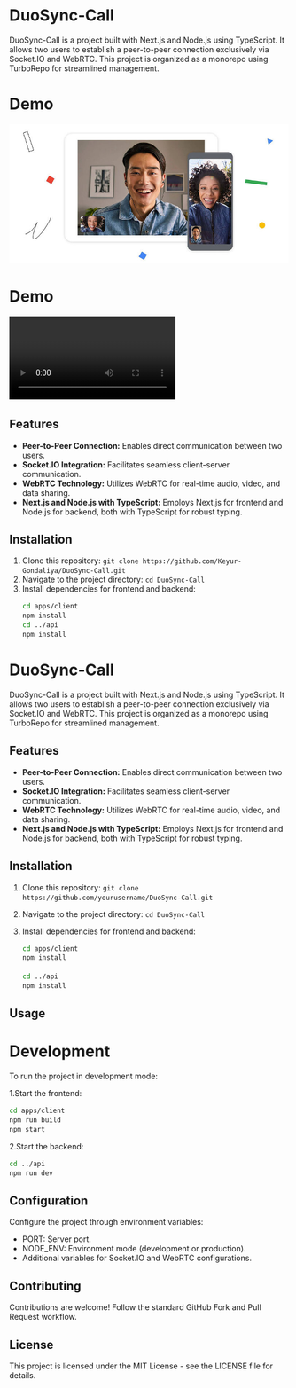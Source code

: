 # DuoSync-Call

DuoSync-Call is a project built with Next.js and Node.js using TypeScript. It allows two users to establish a peer-to-peer connection exclusively via Socket.IO and WebRTC. This project is organized as a monorepo using TurboRepo for streamlined management.
# Demo
![](https://github.com/Keyur-Gondaliya/DuoSync-Call/blob/main/apps/client/public/duo_home1.jpg)

# Demo

![](https://github.com/Keyur-Gondaliya/DuoSync-Call/blob/main/apps/client/public/intro.mp4)

## Features

- **Peer-to-Peer Connection:** Enables direct communication between two users.
- **Socket.IO Integration:** Facilitates seamless client-server communication.
- **WebRTC Technology:** Utilizes WebRTC for real-time audio, video, and data sharing.
- **Next.js and Node.js with TypeScript:** Employs Next.js for frontend and Node.js for backend, both with TypeScript for robust typing.

## Installation

1. Clone this repository: `git clone https://github.com/Keyur-Gondaliya/DuoSync-Call.git`
2. Navigate to the project directory: `cd DuoSync-Call`
3. Install dependencies for frontend and backend:
   ```bash
   cd apps/client
   npm install
   cd ../api
   npm install
   ```

# DuoSync-Call

DuoSync-Call is a project built with Next.js and Node.js using TypeScript. It allows two users to establish a peer-to-peer connection exclusively via Socket.IO and WebRTC. This project is organized as a monorepo using TurboRepo for streamlined management.

## Features

- **Peer-to-Peer Connection:** Enables direct communication between two users.
- **Socket.IO Integration:** Facilitates seamless client-server communication.
- **WebRTC Technology:** Utilizes WebRTC for real-time audio, video, and data sharing.
- **Next.js and Node.js with TypeScript:** Employs Next.js for frontend and Node.js for backend, both with TypeScript for robust typing.

## Installation

1. Clone this repository: `git clone https://github.com/yourusername/DuoSync-Call.git`
2. Navigate to the project directory: `cd DuoSync-Call`
3. Install dependencies for frontend and backend:

   ```bash
   cd apps/client
   npm install

   cd ../api
   npm install
   ```

## Usage

# Development

To run the project in development mode:

1.Start the frontend:

```bash
cd apps/client
npm run build
npm start
```

2.Start the backend:

```bash
cd ../api
npm run dev
```

## Configuration

Configure the project through environment variables:

- PORT: Server port.
- NODE_ENV: Environment mode (development or production).
- Additional variables for Socket.IO and WebRTC configurations.

## Contributing

Contributions are welcome! Follow the standard GitHub Fork and Pull Request workflow.

## License

This project is licensed under the MIT License - see the LICENSE file for details.
